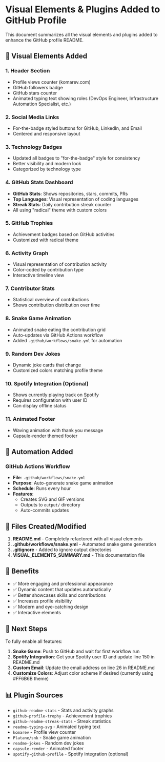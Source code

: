 # Visual Elements & Plugins Added to GitHub Profile

This document summarizes all the visual elements and plugins added to enhance the GitHub profile README.

## 🎨 Visual Elements Added

### 1. **Header Section**

- Profile views counter (komarev.com)
- GitHub followers badge
- GitHub stars counter
- Animated typing text showing roles (DevOps Engineer, Infrastructure Automation Specialist, etc.)

### 2. **Social Media Links**

- For-the-badge styled buttons for GitHub, LinkedIn, and Email
- Centered and responsive layout

### 3. **Technology Badges**

- Updated all badges to "for-the-badge" style for consistency
- Better visibility and modern look
- Categorized by technology type

### 4. **GitHub Stats Dashboard**

- **GitHub Stats**: Shows repositories, stars, commits, PRs
- **Top Languages**: Visual representation of coding languages
- **Streak Stats**: Daily contribution streak counter
- All using "radical" theme with custom colors

### 5. **GitHub Trophies**

- Achievement badges based on GitHub activities
- Customized with radical theme

### 6. **Activity Graph**

- Visual representation of contribution activity
- Color-coded by contribution type
- Interactive timeline view

### 7. **Contributor Stats**

- Statistical overview of contributions
- Shows contribution distribution over time

### 8. **Snake Game Animation**

- Animated snake eating the contribution grid
- Auto-updates via GitHub Actions workflow
- Added `.github/workflows/snake.yml` for automation

### 9. **Random Dev Jokes**

- Dynamic joke cards that change
- Customized colors matching profile theme

### 10. **Spotify Integration (Optional)**

- Shows currently playing track on Spotify
- Requires configuration with user ID
- Can display offline status

### 11. **Animated Footer**

- Waving animation with thank you message
- Capsule-render themed footer

## 🤖 Automation Added

### GitHub Actions Workflow

- **File**: `.github/workflows/snake.yml`
- **Purpose**: Auto-generate snake game animation
- **Schedule**: Runs every hour
- **Features**:
  - Creates SVG and GIF versions
  - Outputs to `output/` directory
  - Auto-commits updates

## 📝 Files Created/Modified

1. **README.md** - Completely refactored with all visual elements
2. **.github/workflows/snake.yml** - Automated snake game generation
3. **.gitignore** - Added to ignore output directories
4. **VISUAL_ELEMENTS_SUMMARY.md** - This documentation file

## 🎯 Benefits

- ✅ More engaging and professional appearance
- ✅ Dynamic content that updates automatically
- ✅ Better showcases skills and contributions
- ✅ Increases profile visibility
- ✅ Modern and eye-catching design
- ✅ Interactive elements

## 🚀 Next Steps

To fully enable all features:

1. **Snake Game**: Push to GitHub and wait for first workflow run
2. **Spotify Integration**: Get your Spotify user ID and update line 150 in README.md
3. **Custom Email**: Update the email address on line 26 in README.md
4. **Customize Colors**: Adjust color scheme if desired (currently using #FF6B6B theme)

## 📊 Plugin Sources

- `github-readme-stats` - Stats and activity graphs
- `github-profile-trophy` - Achievement trophies
- `github-readme-streak-stats` - Streak statistics
- `readme-typing-svg` - Animated typing text
- `komarev` - Profile view counter
- `Platane/snk` - Snake game animation
- `readme-jokes` - Random dev jokes
- `capsule-render` - Animated footer
- `spotify-github-profile` - Spotify integration (optional)
